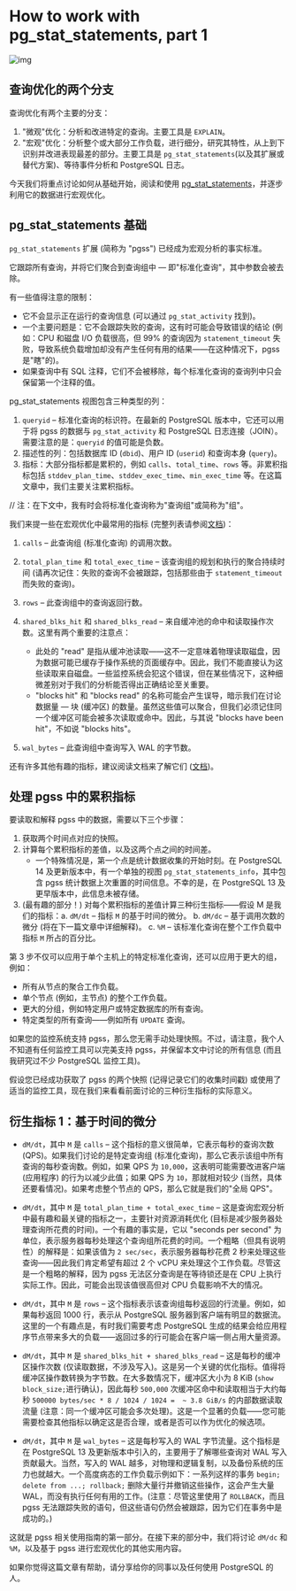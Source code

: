 # How to work with pg_stat_statements, part 1

![img](https://gitlab.com/postgres-ai/postgresql-consulting/postgres-howtos/-/raw/main/files/0005_cover.png)

## 查询优化的两个分支

查询优化有两个主要的分支：

1. "微观"优化：分析和改进特定的查询。主要工具是 `EXPLAIN`。
2. "宏观"优化：分析整个或大部分工作负载，进行细分，研究其特性，从上到下识别并改进表现最差的部分。主要工具是 `pg_stat_statements`(以及其扩展或替代方案)、等待事件分析和 PostgreSQL 日志。

今天我们将重点讨论如何从基础开始，阅读和使用 [pg_stat_statements](https://postgresql.org/docs/current/pgstatstatements.html)，并逐步利用它的数据进行宏观优化。

## pg_stat_statements 基础

`pg_stat_statements` 扩展 (简称为 "pgss") 已经成为宏观分析的事实标准。

它跟踪所有查询，并将它们聚合到查询组中 — 即"标准化查询"，其中参数会被去除。

有一些值得注意的限制：

- 它不会显示正在运行的查询信息 (可以通过 `pg_stat_activity` 找到)。
- 一个主要问题是：它不会跟踪失败的查询，这有时可能会导致错误的结论 (例如：CPU 和磁盘 I/O 负载很高，但 99% 的查询因为 `statement_timeout` 失败，导致系统负载增加却没有产生任何有用的结果——在这种情况下，pgss 是"瞎"的)。
- 如果查询中有 SQL 注释，它们不会被移除，每个标准化查询的查询列中只会保留第一个注释的值。

pg_stat_statements 视图包含三种类型的列：

1. `queryid` – 标准化查询的标识符。在最新的 PostgreSQL 版本中，它还可以用于将 pgss 的数据与 `pg_stat_activity` 和 PostgreSQL 日志连接（JOIN）。需要注意的是：`queryid` 的值可能是负数。
2. 描述性的列：包括数据库 ID (`dbid`)、用户 ID (`userid`) 和查询本身 (`query`)。
3. 指标：大部分指标都是累积的，例如 `calls`、`total_time`、`rows` 等。非累积指标包括 `stddev_plan_time`、`stddev_exec_time`、`min_exec_time` 等。在这篇文章中，我们主要关注累积指标。

// 注：在下文中，我有时会将标准化查询称为"查询组"或简称为"组"。

我们来提一些在宏观优化中最常用的指标 (完整列表请参阅[文档](https://www.postgresql.org/docs/current/pgstatstatements.html#PGSTATSTATEMENTS-PG-STAT-STATEMENTS))：

1. `calls` – 此查询组 (标准化查询) 的调用次数。
2. `total_plan_time` 和 `total_exec_time` – 该查询组的规划和执行的聚合持续时间 (请再次记住：失败的查询不会被跟踪，包括那些由于 `statement_timeout` 而失败的查询)。
3. `rows` – 此查询组中的查询返回行数。
4. `shared_blks_hit` 和 `shared_blks_read` – 来自缓冲池的命中和读取操作次数。这里有两个重要的注意点：
   - 此处的 "read" 是指从缓冲池读取——这不一定意味着物理读取磁盘，因为数据可能已缓存于操作系统的页面缓存中。因此，我们不能直接认为这些读取来自磁盘。一些监控系统会犯这个错误，但在某些情况下，这种细微差别对于我们的分析能否得出正确结论至关重要。
   - "blocks hit" 和 "blocks read" 的名称可能会产生误导，暗示我们在讨论数据量 — 块 (缓冲区) 的数量。虽然这些值可以聚合，但我们必须记住同一个缓冲区可能会被多次读取或命中。因此，与其说 "blocks have been hit"，不如说 "blocks hits"。

5. `wal_bytes` – 此查询组中查询写入 WAL 的字节数。

还有许多其他有趣的指标，建议阅读文档来了解它们 ([文档](https://postgresql.org/docs/current/pgstatstatements.html))。

## 处理 pgss 中的累积指标

要读取和解释 pgss 中的数据，需要以下三个步骤：

1. 获取两个时间点对应的快照。
2. 计算每个累积指标的差值，以及这两个点之间的时间差。
   - 一个特殊情况是，第一个点是统计数据收集的开始时刻。在 PostgreSQL 14 及更新版本中，有一个单独的视图 `pg_stat_statements_info`，其中包含 pgss 统计数据上次重置的时间信息。不幸的是，在 PostgreSQL 13 及更早版本中，此信息未被存储。
3. (最有趣的部分！) 对每个累积指标的差值计算三种衍生指标——假设 M 是我们的指标：a. `dM/dt` – 指标 `M` 的基于时间的微分。 b. `dM/dc` – 基于调用次数的微分 (将在下一篇文章中详细解释)。 c. `%M` – 该标准化查询在整个工作负载中指标 `M` 所占的百分比。

第 3 步不仅可以应用于单个主机上的特定标准化查询，还可以应用于更大的组，例如：

- 所有从节点的聚合工作负载。
- 单个节点 (例如，主节点) 的整个工作负载。
- 更大的分组，例如特定用户或特定数据库的所有查询。
- 特定类型的所有查询——例如所有 `UPDATE` 查询。

如果您的监控系统支持 pgss，那么您无需手动处理快照。不过，请注意，我个人不知道有任何监控工具可以完美支持 pgss，并保留本文中讨论的所有信息 (而且我研究过不少 PostgreSQL 监控工具)。

假设您已经成功获取了 pgss 的两个快照 (记得记录它们的收集时间戳) 或使用了适当的监控工具，现在我们来看看前面讨论的三种衍生指标的实际意义。

## 衍生指标 1：基于时间的微分

- `dM/dt`，其中 `M` 是 `calls` – 这个指标的意义很简单，它表示每秒的查询次数 (QPS)。如果我们讨论的是特定查询组 (标准化查询)，那么它表示该组中所有查询的每秒查询数。例如，如果 QPS 为 `10,000`，这表明可能需要改进客户端 (应用程序) 的行为以减少此值；如果 QPS 为 `10`，那就相对较少 (当然，具体还要看情况)。如果考虑整个节点的 QPS，那么它就是我们的"全局 QPS"。

- `dM/dt`，其中 `M` 是 `total_plan_time + total_exec_time` – 这是查询宏观分析中最有趣和最关键的指标之一，主要针对资源消耗优化 (目标是减少服务器处理查询所花费的时间)。一个有趣的事实是，它以 "seconds per second" 为单位，表示服务器每秒处理这个查询组所花费的时间。一个粗略（但具有说明性）的解释是：如果该值为 `2 sec/sec`，表示服务器每秒花费 2 秒来处理这些查询——因此我们肯定希望有超过 2 个 vCPU 来处理这个工作负载。尽管这是一个粗略的解释，因为 pgss 无法区分查询是在等待锁还是在 CPU 上执行实际工作。因此，可能会出现该值很高但对 CPU 负载影响不大的情况。

- `dM/dt`，其中 `M` 是 `rows` – 这个指标表示该查询组每秒返回的行流量。例如，如果每秒返回 1000 行，表示从 PostgreSQL 服务器到客户端有明显的数据流。这里的一个有趣点是，有时我们需要考虑 PostgreSQL 生成的结果会给应用程序节点带来多大的负载——返回过多的行可能会在客户端一侧占用大量资源。

- `dM/dt`，其中 `M` 是 `shared_blks_hit + shared_blks_read` – 这是每秒的缓冲区操作次数 (仅读取数据，不涉及写入)。这是另一个关键的优化指标。值得将缓冲区操作数转换为字节数。在大多数情况下，缓冲区大小为 8 KiB (`show block_size;`进行确认)，因此每秒 `500,000` 次缓冲区命中和读取相当于大约每秒 `500000 bytes/sec * 8 / 1024 / 1024 =  ~ 3.8 GiB/s` 的内部数据读取流量 (注意：同一个缓冲区可能会多次处理)。这是一个显著的负载——您可能需要检查其他指标以确定这是否合理，或者是否可以作为优化的候选项。

- `dM/dt`，其中 `M` 是 `wal_bytes` – 这是每秒写入的 WAL 字节流量。这个指标是在 PostgreSQL 13 及更新版本中引入的，主要用于了解哪些查询对 WAL 写入贡献最大。当然，写入的 WAL 越多，对物理和逻辑复制，以及备份系统的压力也就越大。一个高度病态的工作负载示例如下：一系列这样的事务 `begin; delete from ...; rollback;` 删除大量行并撤销这些操作，这会产生大量 WAL，而没有执行任何有用的工作。(注意：尽管这里使用了 `ROLLBACK`，而且 pgss 无法跟踪失败的语句，但这些语句仍然会被跟踪，因为它们在事务中是成功的。)

这就是 pgss 相关使用指南的第一部分。在接下来的部分中，我们将讨论 `dM/dc` 和 `%M`，以及基于 pgss 进行宏观优化的其他实用内容。

如果你觉得这篇文章有帮助，请分享给你的同事以及任何使用 PostgreSQL 的人。